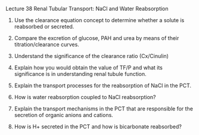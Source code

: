 Lecture 38 Renal Tubular Transport: NaCl and Water Reabsorption

1. Use the clearance equation concept to determine whether a solute is reabsorbed or secreted.

2. Compare the excretion of glucose, PAH and urea by means of their titration/clearance curves.

3. Understand the significance of the clearance ratio (Cx/Cinulin)

4. Explain how you would obtain the value of TF/P and what its significance is in understanding renal tubule function.

5. Explain the transport processes for the reabsorption of NaCl in the PCT.

6. How is water reabsorption coupled to NaCl reabsorption?

7. Explain the transport mechanisms in the PCT that are responsible for the secretion of organic anions and cations.

8. How is H+ secreted in the PCT and how is bicarbonate reabsorbed?
